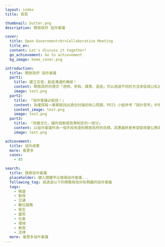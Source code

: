 ```yaml
---
layout: index
title: 首頁

thumbnail: butter.png
description: 開放政府 協作會議

cover:
  title: Open Government<br>Collaborative Meeting
  title_en:
  content: Let's discuss it together!
  go_achievement: Go to achievement
  bg_image: home_cover.png

introduction:
  title: 開放政府 協作會議
  part1:
    title: 建立互信，創造溝通的橋樑！
    content: 開放政府的理念「透明、參與、課責、涵容」可以透過不同的方法來促成公私協力，我們最常使用的方式是辦理「協作會議」。 協作會議跟政府部門傳統的公聽會、說明會不同之處，在於我們強調公私部門共同磨合出一個適合討論的核心問題，並導入主持技術與科技工具，確保會議能符合開放政府精神。<br>公部門與大眾之間的信任基礎越高，我們便有更高的機會擁有完善的公共政策。因此，我們以協作會議作為開放政府的一個手段，透過資訊的對齊，對話的開啟，提供公務員及民眾一個更開放的管道，優化政策制定的過程。
    image: test.png
  part2:
    title: 「協作會議必殺技！」
    content: 為確保每一案都能找出適合討論的核心問題，PDIS 小組參考「設計思考」中發散收斂的方式，在每場協作會議籌備之初，帶領著部會一同蒐集資料，透過深度盤點訪談利害關係人了解議題面向。再協同部會一起重新定義問題，整理心智圖，以奠基後續協作會議的討論基礎。協作會議中，運用心智圖來與大家共同盤點議題。訓練專門帶領討論的小桌長在小組討論中，將聚焦的核心問題更進一步的發展實質的解法。協作會議過後，部會針對討論成果進行參採與否的回應。這個探詢議題的過程，除了讓部會更全面了解議題外，過程中留下的成果及紀錄也可供往後對議題有興趣的人參考。
    content_image: test.png
    image: test.png
  part3:
    title: 「改變文化，讓你我都是政策制定的一部分」
    content: 以協作會議作為一個手段來達到開放政府的目標，其實最終是希望能改變公務員對政策制定的既有看法，透過開放民眾參與，來讓多元的聲音進入政策制定的過程，運用對話來凝聚共識，建立互信。同時也希望透過這個過程，讓大家知道，公共事務不再只是政府的工作，而是所有人的責任。<br>因此，我們提供了許多在籌備過程中需要的協助及教戰守則，（如何深度訪談，小桌長教戰手冊）讓部會可以在不了解時可以詢問或參考；同時根據各部會不同的文化及需求來客製實作工作坊，讓沒有實際操作過開放政府協作會議的同仁們也能演練及深入了解開放政府。我們也期待在這個過程中，能讓更多的民眾參與其中，因而建立起互信與溝通的橋樑
    image: test.png

achievement:
  title: 協作成果
  more: 看更多
  cases:
    - 85

search:
  title: 搜尋協作會議
  placeholder: 鍵入關鍵字以搜尋協作會議...
  following_tag: 或透過以下的標籤尋找你有興趣的協作會議
  tags:
    - 精選
    - 動保
    - 交通
    - 數位服務
    - 衛生
    - 藝術
    - 社會
    - 環境
    - 教育
    - 法律
  more: 看更多協作會議
---
```

